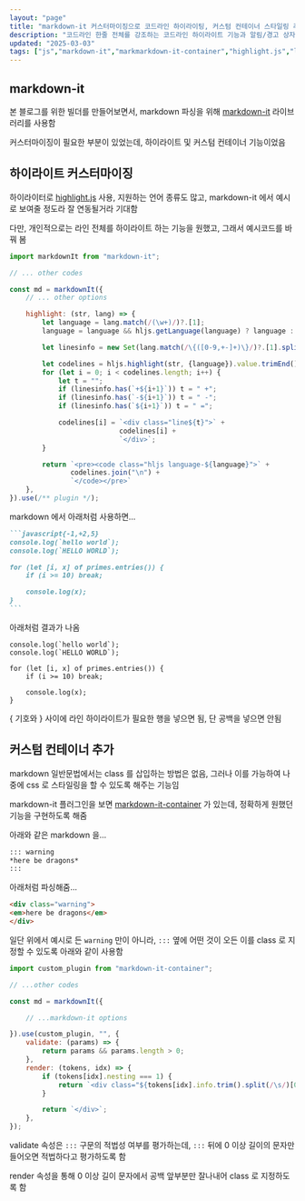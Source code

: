 ```yaml
---
layout: "page"
title: "markdown-it 커스터마이징으로 코드라인 하이라이팅, 커스텀 컨테이너 스타일링 추가"
description: "코드라인 한줄 전체를 강조하는 코드라인 하이라이트 기능과 알림/경고 상자 등 스타일링에 필요한 클래스 지정을 가능하게 하는 기능 추가"
updated: "2025-03-03"
tags: ["js","markdown-it","markmarkdown-it-container","highlight.js","line_highlighting"]
---
```


## markdown-it

본 블로그를 위한 빌더를 만들어보면서, markdown 파싱을 위해 [markdown-it](https://github.com/markdown-it/markdown-it#readme) 라이브러리를 사용함

커스터마이징이 필요한 부분이 있었는데, 하이라이트 및 커스텀 컨테이너 기능이었음

## 하이라이트 커스터마이징

하이라이터로 [highlight.js](https://highlightjs.org/) 사용, 지원하는 언어 종류도 많고, markdown-it 에서 예시로 보여줄 정도라 잘 연동될거라 기대함

다만, 개인적으로는 라인 전체를 하이라이트 하는 기능을 원했고, 그래서 예시코드를 바꿔 봄

```js
import markdownIt from "markdown-it";

// ... other codes

const md = markdownIt({
    // ... other options

    highlight: (str, lang) => {
        let language = lang.match(/(\w+)/)?.[1];
        language = language && hljs.getLanguage(language) ? language : "plaintext";

        let linesinfo = new Set(lang.match(/\{([0-9,+-]+)\}/)?.[1].split(","));

        let codelines = hljs.highlight(str, {language}).value.trimEnd().split("\n");
        for (let i = 0; i < codelines.length; i++) {
            let t = "";
            if (linesinfo.has(`+${i+1}`)) t = " +";
            if (linesinfo.has(`-${i+1}`)) t = " -";
            if (linesinfo.has(`${i+1}`)) t = " =";

            codelines[i] = `<div class="line${t}">` +
                           codelines[i] +
                           `</div>`;
        }

        return `<pre><code class="hljs language-${language}">` +
               codelines.join("\n") +
               `</code></pre>`
    },
}).use(/** plugin */);
```

markdown 에서 아래처럼 사용하면...

~~~markdown
```javascript{-1,+2,5}
console.log(`hello world`);
console.log(`HELLO WORLD`);

for (let [i, x] of primes.entries()) {
    if (i >= 10) break;

    console.log(x);
}
```
~~~

아래처럼 결과가 나옴

```javascript{-1,+2,5}
console.log(`hello world`);
console.log(`HELLO WORLD`);

for (let [i, x] of primes.entries()) {
    if (i >= 10) break;

    console.log(x);
}
```

{ 기호와 } 사이에 라인 하이라이트가 필요한 행을 넣으면 됨, 단 공백을 넣으면 안됨

## 커스텀 컨테이너 추가

markdown 일반문법에서는 class 를 삽입하는 방법은 없음, 그러나 이를 가능하여 나중에 css 로 스타일링을 할 수 있도록 해주는 기능임

markdown-it 플러그인을 보면 [markdown-it-container](https://github.com/markdown-it/markdown-it-container#readme) 가 있는데, 정확하게 원했던 기능을 구현하도록 해줌

아래와 같은 markdown 을...

```markdown
::: warning
*here be dragons*
:::
```

아래처럼 파싱해줌...

```html
<div class="warning">
<em>here be dragons</em>
</div>
```

일단 위에서 예시로 든 `warning` 만이 아니라, `:::` 옆에 어떤 것이 오든 이를 class 로 지정할 수 있도록 아래와 같이 사용함

```js
import custom_plugin from "markdown-it-container";

// ...other codes

const md = markdownIt({

    // ...markdown-it options

}).use(custom_plugin, "", {
    validate: (params) => {
        return params && params.length > 0;
    },
    render: (tokens, idx) => {
        if (tokens[idx].nesting === 1) {
            return `<div class="${tokens[idx].info.trim().split(/\s/)[0]}">`;
        }

        return `</div>`;
    },
});
```

validate 속성은 `:::` 구문의 적법성 여부를 평가하는데, `:::` 뒤에 0 이상 길이의 문자만 들어오면 적법하다고 평가하도록 함

render 속성을 통해 0 이상 길이 문자에서 공백 앞부분만 잘나내어 class 로 지정하도록 함